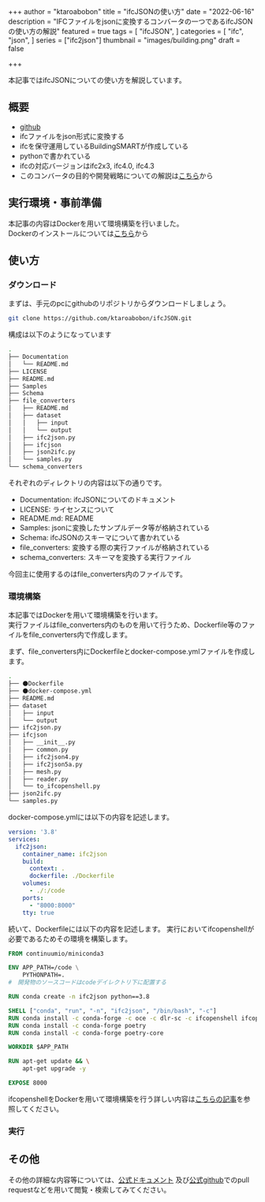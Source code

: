 +++
author = "ktaroabobon"
title = "ifcJSONの使い方"
date = "2022-06-16"
description = "IFCファイルをjsonに変換するコンバータの一つであるifcJSONの使い方の解説"
featured = true
tags = [
"ifcJSON",
]
categories = [
"ifc",
"json",
]
series = ["ifc2json"]
thumbnail = "images/building.png"
draft = false

+++

本記事ではifcJSONについての使い方を解説しています。

## 概要

- [github](https://github.com/buildingSMART/ifcJSON)
- ifcファイルをjson形式に変換する
- ifcを保守運用しているBuildingSMARTが作成している
- pythonで書かれている
- ifcの対応バージョンはifc2x3, ifc4.0, ifc4.3
- このコンバータの目的や開発戦略についての解説は[こちら](https://ktaroabobon.github.io/post/ifcjson-about/)から

## 実行環境・事前準備

本記事の内容はDockerを用いて環境構築を行いました。  
Dockerのインストールについては[こちら](https://www.docker.com/products/docker-desktop/)から

## 使い方

### ダウンロード

まずは、手元のpcにgithubのリポジトリからダウンロードしましょう。

```bash
git clone https://github.com/ktaroabobon/ifcJSON.git
```

構成は以下のようになっています

```bash
.
├── Documentation
│   └── README.md
├── LICENSE
├── README.md
├── Samples
├── Schema
├── file_converters
│   ├── README.md
│   ├── dataset
│   │   ├── input
│   │   └── output
│   ├── ifc2json.py
│   ├── ifcjson
│   ├── json2ifc.py
│   └── samples.py
└── schema_converters
```

それぞれのディレクトリの内容は以下の通りです。

- Documentation: ifcJSONについてのドキュメント
- LICENSE: ライセンスについて
- README.md: README
- Samples: jsonに変換したサンプルデータ等が格納されている
- Schema: ifcJSONのスキーマについて書かれている
- file_converters: 変換する際の実行ファイルが格納されている
- schema_converters: スキーマを変換する実行ファイル

今回主に使用するのはfile_converters内のファイルです。

### 環境構築

本記事ではDockerを用いて環境構築を行います。  
実行ファイルはfile_converters内のものを用いて行うため、Dockerfile等のファイルをfile_converters内で作成します。

まず、file_converters内にDockerfileとdocker-compose.ymlファイルを作成します。

```bash
.
├── ⚫️Dockerfile
├── ⚫️docker-compose.yml
├── README.md
├── dataset
│   ├── input
│   └── output
├── ifc2json.py
├── ifcjson
│   ├── __init__.py
│   ├── common.py
│   ├── ifc2json4.py
│   ├── ifc2json5a.py
│   ├── mesh.py
│   ├── reader.py
│   └── to_ifcopenshell.py
├── json2ifc.py
└── samples.py
```

docker-compose.ymlには以下の内容を記述します。

```yaml
version: '3.8'
services:
  ifc2json:
    container_name: ifc2json
    build:
      context: .
      dockerfile: ./Dockerfile
    volumes:
      - ./:/code
    ports:
      - "8000:8000"
    tty: true
```

続いて、Dockerfileには以下の内容を記述します。
実行においてifcopenshellが必要であるためその環境を構築します。

```dockerfile
FROM continuumio/miniconda3

ENV APP_PATH=/code \
    PYTHONPATH=.
#　開発物のソースコードはcodeデイレクトリ下に配置する

RUN conda create -n ifc2json python==3.8

SHELL ["conda", "run", "-n", "ifc2json", "/bin/bash", "-c"]
RUN conda install -c conda-forge -c oce -c dlr-sc -c ifcopenshell ifcopenshell
RUN conda install -c conda-forge poetry
RUN conda install -c conda-forge poetry-core

WORKDIR $APP_PATH

RUN apt-get update && \
    apt-get upgrade -y

EXPOSE 8000
```

ifcopenshellをDockerを用いて環境構築を行う詳しい内容は[こちらの記事](https://qiita.com/ktaroabobon/items/c276c76e4dc3442a041b)を参照してください。

### 実行

## その他

その他の詳細な内容等については、[公式ドキュメント](https://github.com/buildingSMART/ifcJSON/tree/master/Documentation)
及び[公式github](https://github.com/buildingSMART/ifcJSON)でのpull requestなどを用いて閲覧・検索してみてください。



